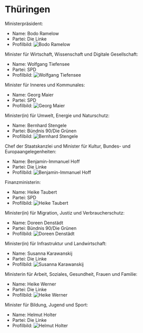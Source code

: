 # Thüringen

Ministerpräsident:
* Name: Bodo Ramelow
* Partei: Die Linke
* Profilbild: ![Bodo Ramelow](https://upload.wikimedia.org/wikipedia/commons/thumb/f/ff/2019-10-27_Wahlabend_Th%C3%BCringen_by_Sandro_Halank%E2%80%9357.jpg/400px-2019-10-27_Wahlabend_Th%C3%BCringen_by_Sandro_Halank%E2%80%9357.jpg)

Minister für Wirtschaft, Wissenschaft und Digitale Gesellschaft:
* Name: Wolfgang Tiefensee
* Partei: SPD
* Profilbild: ![Wolfgang Tiefensee](https://upload.wikimedia.org/wikipedia/commons/thumb/6/6c/2019-10-27_Wahlabend_Th%C3%BCringen_by_Sandro_Halank%E2%80%9364.jpg/400px-2019-10-27_Wahlabend_Th%C3%BCringen_by_Sandro_Halank%E2%80%9364.jpg)

Minister für Inneres und Kommunales:
* Name: Georg Maier
* Partei: SPD
* Profilbild: ![Georg Maier](https://upload.wikimedia.org/wikipedia/commons/thumb/6/66/2020-03-04_Th%C3%BCringer_Landtag%2C_erneute_Wahl_des_Ministerpr%C3%A4sidenten_1DX_2752_by_Stepro.jpg/400px-2020-03-04_Th%C3%BCringer_Landtag%2C_erneute_Wahl_des_Ministerpr%C3%A4sidenten_1DX_2752_by_Stepro.jpg)

Minister(in) für Umwelt, Energie und Naturschutz:
* Name: Bernhard Stengele
* Partei: Bündnis 90/Die Grünen
* Profilbild: ![Bernhard Stengele](https://upload.wikimedia.org/wikipedia/commons/thumb/8/87/Silver_-_replace_this_image_male.svg/400px-Silver_-_replace_this_image_male.svg)

Chef der Staatskanzlei und Minister für Kultur, Bundes- und Europaangelegenheiten:
* Name: Benjamin-Immanuel Hoff
* Partei: Die Linke
* Profilbild: ![Benjamin-Immanuel Hoff](https://upload.wikimedia.org/wikipedia/commons/thumb/7/7e/2017-08-30_Benjamin-Immanuel_Hoff_by_Olaf_Kosinsky-1.jpg/400px-2017-08-30_Benjamin-Immanuel_Hoff_by_Olaf_Kosinsky-1.jpg)

Finanzministerin:
* Name: Heike Taubert
* Partei: SPD
* Profilbild: ![Heike Taubert](https://upload.wikimedia.org/wikipedia/commons/thumb/9/90/Landtagsprojekt_Th%C3%BCringen_2016_Heike_Taubert_IMG_9920_LR10_by_Stepro.jpg/400px-Landtagsprojekt_Th%C3%BCringen_2016_Heike_Taubert_IMG_9920_LR10_by_Stepro.jpg)

Minister(in) für Migration, Justiz und Verbraucherschutz:
* Name: Doreen Denstädt
* Partei: Bündnis 90/Die Grünen
* Profilbild: ![Doreen Denstädt](https://upload.wikimedia.org/wikipedia/commons/thumb/6/6c/2023-02-19_BMW_IBU_World_Championships_Biathlon_Oberhof_2023_%E2%80%93_Men_15_km_Mass_Start_by_Sandro_Halank%E2%80%93039.jpg/400px-2023-02-19_BMW_IBU_World_Championships_Biathlon_Oberhof_2023_%E2%80%93_Men_15_km_Mass_Start_by_Sandro_Halank%E2%80%93039.jpg)

Minister(in) für Infrastruktur und Landwirtschaft:
* Name: Susanna Karawanskij
* Partei: Die Linke
* Profilbild: ![Susanna Karawanskij](https://upload.wikimedia.org/wikipedia/commons/thumb/7/7b/MK19961_Susanna_Karawanskij.jpg/400px-MK19961_Susanna_Karawanskij.jpg)

Ministerin für Arbeit, Soziales, Gesundheit, Frauen und Familie:
* Name: Heike Werner
* Partei: Die Linke
* Profilbild: ![Heike Werner](https://upload.wikimedia.org/wikipedia/commons/thumb/e/eb/2017-08-30_Heike_Werner_by_Olaf_Kosinsky-1.jpg/400px-2017-08-30_Heike_Werner_by_Olaf_Kosinsky-1.jpg)

Minister für Bildung, Jugend und Sport:
* Name: Helmut Holter
* Partei: Die Linke
* Profilbild: ![Helmut Holter](https://upload.wikimedia.org/wikipedia/commons/thumb/d/d7/2017-05-18_-_Helmut_Holter_-_1573.jpg/400px-2017-05-18_-_Helmut_Holter_-_1573.jpg)
